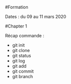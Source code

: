 #Formation

Dates : du 09 au 11 mars 2020

#Chapter 1

Récap commande :

* git init
* git clone
* git status
* git log
* git add
* git commit
* git branch
